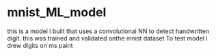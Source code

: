 # mnist_ML_model
this is a model i built that uses a convolutional NN to detect handwritten digit. 
this was trained and validated onthe mnist dataset
To test model i drew digits on ms paint
